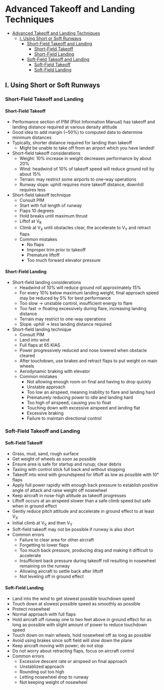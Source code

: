 # Advanced Takeoff and Landing Techniques

- [Advanced Takeoff and Landing Techniques](#advanced-takeoff-and-landing-techniques)
  - [I. Using Short or Soft Runways](#i-using-short-or-soft-runways)
    - [Short-Field Takeoff and Landing](#short-field-takeoff-and-landing)
      - [Short-Field Takeoff](#short-field-takeoff)
      - [Short-Field Landing](#short-field-landing)
    - [Soft-Field Takeoff and Landing](#soft-field-takeoff-and-landing)
      - [Soft-Field Takeoff](#soft-field-takeoff)
      - [Soft-Field Landing](#soft-field-landing)

## I. Using Short or Soft Runways

### Short-Field Takeoff and Landing

#### Short-Field Takeoff
* Performance section of PIM (Pilot Information Manual) has takeoff and landing distance required at various density altitude
* Good idea to add margin (~50%) to computed data to determine minimum distances
* Typically, shorter distance required for landing than takeoff
  * Might be unable to take off from an airport which you have landed!
* Short-field takeoff considerations
  * Weight: 10% increase in weight decreases performance by about 20%
  * Wind: headwind of 10% of takeoff speed will reduce ground roll by about 15%
  * Terrain: may restrict some airports to one-way operations
  * Runway slope: uphill requires more takeoff distance, downhill requires less
* Short-field takeoff technique
  * Consult PIM
  * Start with full length of runway
  * Flaps 10 degrees
  * Hold breaks until maximum thrust
  * Liftof at V<sub>R</sub>
  * Climb at V<sub>X</sub> until obstacles clear, the accelerate to V<sub>Y</sub> and retract flaps
  * Common mistakes
    * No flaps
    * Improper trim prior to takeoff
    * Premature liftoff
    * Too much forward elevator pressure

#### Short-Field Landing
* Short-field landing considerations
  * Headwind of 10% will reduce ground roll approximately 15%
  * For every 10% below maximum landing weight, final approach speed may be reduced by 5% for best performance
  * Too slow &#8594; unstable control, insufficient energy to flare
  * Too fast &#8594; floating excessively during flare, increasing landing distance
  * Terrain may restrict to one-way operations
  * Slope: uphill &#8594; less landing distance required
* Short-field landing technique
  * Consult PIM
  * Land into wind
  * Full flaps at 65 KIAS
  * Power progressively reduced and nose lowered when obstacle cleared
  * After touchdown, use brakes and retract flaps to put weight on main wheels
  * Aerodynamic braking with elevator
  * Common mistakes
    * Not allowing enough room on final and having to drop quickly
    * Unstable approach
    * Too low an airspeed, meaning inability to flare and landing hard
    * Prematurely reducing power to idle and landing hard
    * Too high of airspeed, causing you to float
    * Touching down with excessive airspeed and landing flat
    * Excessive braking
    * Failure to maintain directional control

### Soft-Field Takeoff and Landing

#### Soft-Field Takeoff
* Grass, mud, sand, rough surface
* Get weight of wheels as soon as possible
* Ensure area is safe for startup and runup; clear debris
* Taxiing with control stick full back and without stopping
* Takeoff into wind with groundspeed for liftoff as low as possible with 10° flaps
* Apply full power rapidly with enough back pressure to establish positive angle of attack and raise weight off nosewheel
* Keep aircraft in nose-high altitude as takeoff progresses
* Liftoff occurs at an airspeed slower than a safe climb speed but safe when in ground effect
* Gently reduce pitch attitude and accelerate in ground effect to at least V<sub>X</sub>
* Initial climb at V<sub>X</sub> and then V<sub>Y</sub>
* Soft-field takeoff may not be possible if runway is also short
* Common errors
  * Failure to clear area for other aircraft
  * Forgetting to lower flaps
  * Too much back pressure, producing drag and making it difficult to accelerate
  * Insufficient back pressure during takeoff roll resulting in nosewheel remaining on the runway
  * Allowing aircraft to settle back after liftoff
  * Not leveling off in ground effect

#### Soft-Field Landing
* Land into the wind to get slowest possible touchdown speed
* Touch down at slowest possible speed as smoothly as possible
* Protect nosewheel
* Normal approach with full flaps
* Hold aircraft off runway one to two feet above in ground effect for as long as possible with slight amount of power to reduce touchdown speed
* Touch down on main wheels, hold nosewheel off as long as possible
* Avoid using brakes since soft field will slow down the plane
* Keep aircraft moving with power; do not stop
* Do not worry about retracting flaps, focus on aircraft control
* Common errors
  * Excessive descent rate or airspeed on final approach
  * Unstablized approach
  * Rounding out too high
  * Letting nosewheel drop to runway
  * Not keeping weight of nosewheel
